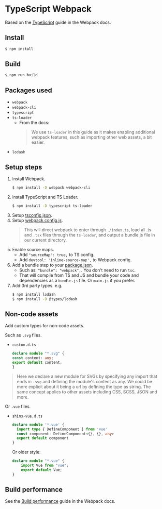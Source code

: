 # TypeScript Webpack

Based on the [TypeScript](https://webpack.js.org/guides/typescript/) guide in the Webpack docs.


## Install

```sh
$ npm install
```

## Build

```sh
$ npm run build
```


## Packages used

- `webpack`
- `webpack-cli`
- `typescript`
- `ts-loader`
    - From the docs:
        > We use `ts-loader` in this guide as it makes enabling additional webpack features, such as importing other web assets, a bit easier.
- `lodash`


## Setup steps

1. Install Webpack.
    ```sh
    $ npm install -D webpack webpack-cli
    ```
2. Install TypeScript and TS Loader.
    ```sh
    $ npm install -D typescript ts-loader
    ```
3. Setup [tsconfig.json](tsconfig.json).
4. Setup [webpack.config.js](webpack.config.js).
    > This will direct webpack to enter through `./index.ts`, load all .ts and `.tsx` files through the `ts-loader`, and output a bundle.js file in our current directory.
5. Enable source maps.
    - Add `"sourceMap": true,` to TS config.
    - Add `devtool: 'inline-source-map',` to Webpack config.
6. Add a bundle step to your [package.json](package.json).
    - Such as: `"bundle": "webpack",`. You don't need to run `tsc`.
    - That will compile from TS and JS and bundle your code and dependencies as a `bundle.js` file. Or `main.js` if you prefer.
7. Add 3rd party types. e.g.
    ```sh
    $ npm install lodash
    $ npm install -D @types/lodash
    ```

## Non-code assets

Add custom types for non-code assets.

Such as `.svg` files.

- `custom.d.ts`
    ```typescript
    declare module "*.svg" {
    const content: any;
    export default content;
    }
    ```

> Here we declare a new module for SVGs by specifying any import that ends in `.svg` and defining the module's content as any. We could be more explicit about it being a url by defining the type as string. The same concept applies to other assets including CSS, SCSS, JSON and more.

Or `.vue` files.

- `shims-vue.d.ts`
    ```typescript
    declare module '*.vue' {
      import type { DefineComponent } from 'vue'
      const component: DefineComponent<{}, {}, any>
      export default component
    }
    ```
    Or older style:
    ```typescript
    declare module "*.vue" {
        import Vue from "vue";
        export default Vue;
    }
    ```

## Build performance

See the [Build performance](https://webpack.js.org/guides/build-performance/) guide in the Webpack docs.
